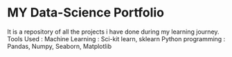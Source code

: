 # MY Data-Science Portfolio
It is a repository of all the projects i have done during my learning journey.
Tools Used :
            Machine Learning : Sci-kit learn, sklearn
            Python programming : Pandas, Numpy, Seaborn, Matplotlib
